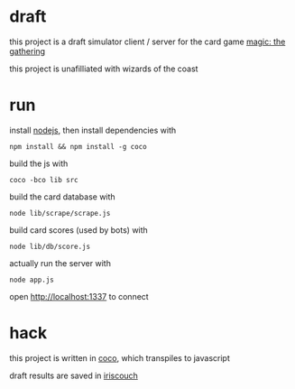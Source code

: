 # draft

this project is a draft simulator client / server for the card game
[magic: the gathering](http://en.wikipedia.org/wiki/Magic:_The_Gathering)

this project is unafilliated with wizards of the coast

# run

install [nodejs](http://nodejs.org), then install dependencies with

    npm install && npm install -g coco

build the js with

    coco -bco lib src

build the card database with

    node lib/scrape/scrape.js

build card scores (used by bots) with

    node lib/db/score.js

actually run the server with

    node app.js

open <http://localhost:1337> to connect

# hack

this project is written in [coco](https://github.com/satyr/coco), which
transpiles to javascript

draft results are saved in
[iriscouch](https://aeosynth.iriscouch.com:6984/_utils/)
